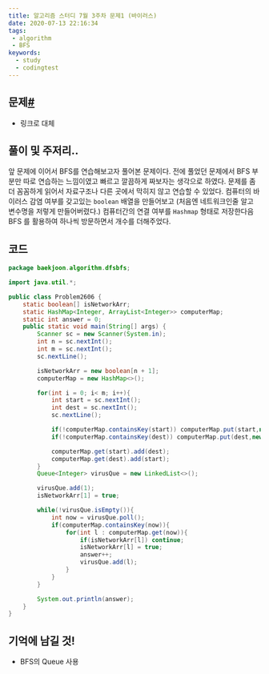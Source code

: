 ```yaml
---
title: 알고리즘 스터디 7월 3주차 문제1 (바이러스)
date: 2020-07-13 22:16:34
tags:
 - algorithm
 - BFS
keywords:
  - study
  - codingtest
---
```


## 문제[#](https://www.acmicpc.net/problem/2606)

- 링크로 대체

## 풀이 및 주저리..

앞 문제에 이어서 BFS를 연습해보고자 풀어본 문제이다. 전에 풀었던 문제에서 BFS 부분만 따로 연습하는 느낌이였고 빠르고 깔끔하게 짜보자는 생각으로 하였다. 문제를 좀 더 꼼꼼하게 읽어서 자료구조나 다른 곳에서 막히지 않고 연습할 수 있었다. 컴퓨터의 바이러스 감염 여부를 갖고있는 `boolean` 배열을 만들어보고 (처음엔 네트워크인줄 알고 변수명을 저렇게 만들어버렸다.) 컴퓨터간의 연결 여부를 `Hashmap` 형태로 저장한다음 BFS 를 활용하여 하나씩 방문하면서 개수를 더해주었다.

## 코드

```java
package baekjoon.algorithm.dfsbfs;

import java.util.*;

public class Problem2606 {
    static boolean[] isNetworkArr;
    static HashMap<Integer, ArrayList<Integer>> computerMap;
    static int answer = 0;
    public static void main(String[] args) {
        Scanner sc = new Scanner(System.in);
        int n = sc.nextInt();
        int m = sc.nextInt();
        sc.nextLine();

        isNetworkArr = new boolean[n + 1];
        computerMap = new HashMap<>();

        for(int i = 0; i< m; i++){
            int start = sc.nextInt();
            int dest = sc.nextInt();
            sc.nextLine();

            if(!computerMap.containsKey(start)) computerMap.put(start,new ArrayList<>());
            if(!computerMap.containsKey(dest)) computerMap.put(dest,new ArrayList<>());

            computerMap.get(start).add(dest);
            computerMap.get(dest).add(start);
        }
        Queue<Integer> virusQue = new LinkedList<>();

        virusQue.add(1);
        isNetworkArr[1] = true;

        while(!virusQue.isEmpty()){
            int now = virusQue.poll();
            if(computerMap.containsKey(now)){
                for(int l : computerMap.get(now)){
                    if(isNetworkArr[l]) continue;
                    isNetworkArr[l] = true;
                    answer++;
                    virusQue.add(l);
                }
            }
        }

        System.out.println(answer);
    }
}

```

## 기억에 남길 것!

- BFS의 Queue 사용
